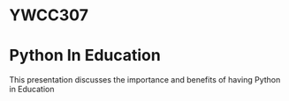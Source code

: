 # YWCC307
# Python In Education

This presentation discusses the importance and benefits of having Python in Education
